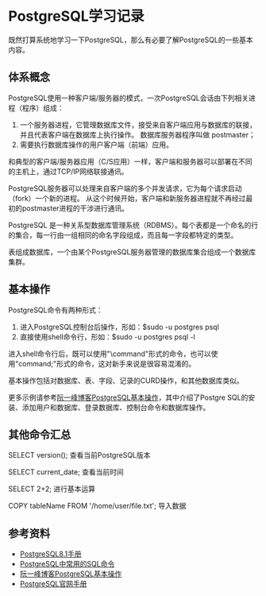 # PostgreSQL学习记录

既然打算系统地学习一下PostgreSQL，那么有必要了解PostgreSQL的一些基本内容。

## 体系概念

PostgreSQL使用一种客户端/服务器的模式，一次PostgreSQL会话由下列相关进程（程序）组成：

1. 一个服务器进程，它管理数据库文件，接受来自客户端应用与数据库的联接，并且代表客户端在数据库上执行操作。 数据库服务器程序叫做 postmaster；
2. 需要执行数据库操作的用户客户端（前端）应用。

和典型的客户端/服务器应用（C/S应用）一样，客户端和服务器可以部署在不同的主机上，通过TCP/IP网络联接通讯。

PostgreSQL服务器可以处理来自客户端的多个并发请求，它为每个请求启动（fork）一个新的进程。 从这个时候开始，客户端和新服务器进程就不再经过最初的postmaster进程的干涉进行通讯。

PostgreSQL 是一种关系型数据库管理系统（RDBMS）。每个表都是一个命名的行的集合，每一行由一组相同的命名字段组成，而且每一字段都特定的类型。

表组成数据库，一个由某个PostgreSQL服务器管理的数据库集合组成一个数据库集群。

## 基本操作

PostgreSQL命令有两种形式：

1. 进入PostgreSQL控制台后操作，形如：$sudo -u postgres psql
2. 直接使用shell命令行，形如：$sudo -u postgres psql -l

进入shell命令行后，既可以使用"\command"形式的命令，也可以使
用"command;"形式的命令，这对新手来说是很容易混淆的。

基本操作包括对数据库、表、字段、记录的CURD操作，和其他数据库类似。

更多示例请参考[阮一峰博客PostgreSQL基本操作](http://www.ruanyifeng.com/blog/2013/12/getting_started_with_postgresql.html)，其中介绍了Postgre
SQL的安装、添加用户和数据库、登录数据库、控制台命令和数据库操作。

## 其他命令汇总

SELECT version(); 查看当前PostgreSQL版本

SELECT current_date; 查看当前时间

SELECT 2+2; 进行基本运算   

COPY tableName FROM '/home/user/file.txt'; 导入数据

## 参考资料

* [PostgreSQL8.1手册](http://www.php100.com/manual/PostgreSQL8/)
* [PostgreSQL中常用的SQL命令](http://www.php100.com/manual/PostgreSQL8/sql.html)
* [阮一峰博客PostgreSQL基本操作](http://www.ruanyifeng.com/blog/2013/12/getting_started_with_postgresql.html)
* [PostgreSQL官网手册](http://www.postgresql.org/docs/9.2/static/)









